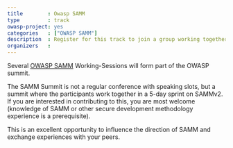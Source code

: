 ```yaml
---
title        : Owasp SAMM
type         : track
owasp-project: yes
categories   : ["OWASP SAMM"]
description  : Register for this track to join a group working together in a 5-day sprint on SAMMv2
organizers   : 
---
```


Several [OWASP SAMM](https://www.owasp.org/index.php/OWASP_SAMM_Project) Working-Sessions will form part of the OWASP summit.

The SAMM Summit is not a regular conference with speaking slots, but a summit where the participants work together in a 5-day sprint on SAMMv2. If you are interested in contributing to this, you are most welcome (knowledge of SAMM or other secure development methodology experience is a prerequisite).

This is an excellent opportunity to influence the direction of SAMM and exchange experiences with your peers.
